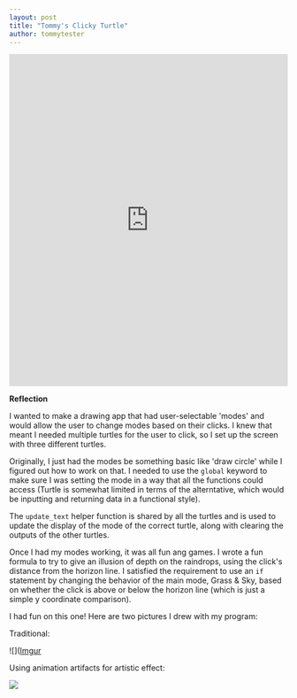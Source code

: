 ```yaml
---
layout: post
title: "Tommy's Clicky Turtle"
author: tommytester
---
```


<iframe src="https://trinket.io/embed/python/d6f752f169" width="100%" height="600" frameborder="0" marginwidth="0" marginheight="0" allowfullscreen></iframe>

**Reflection**

I wanted to make a drawing app that had user-selectable 'modes' and would allow the user to change modes based on their clicks.
I knew that meant I needed multiple turtles for the user to click, so I set up the screen with three different turtles.

Originally, I just had the modes be something basic like 'draw circle' while I figured out how to work on that. I needed to use
the `global` keyword to make sure I was setting the mode in a way that all the functions could access (Turtle is somewhat limited
in terms of the alterntative, which would be inputting and returning data in a functional style).

The `update_text` helper function is shared by all the turtles and is used to update the display of the mode of the correct turtle,
along with clearing the outputs of the other turtles.

Once I had my modes working, it was all fun ang games.  I wrote a fun formula to try to give an illusion of depth on the raindrops,
using the click's distance from the horizon line.  I satisfied the requirement to use an `if` statement by changing the behavior
of the main mode, Grass & Sky, based on whether the click is above or below the horizon line (which is just a simple y coordinate
comparison).

I had fun on this one!  Here are two pictures I drew with my program:

Traditional:

![]([Imgur](http://i.imgur.com/8n5IWnN.png)

Using animation artifacts for artistic effect:

![]([Imgur](http://i.imgur.com/I2lR24l.png))
